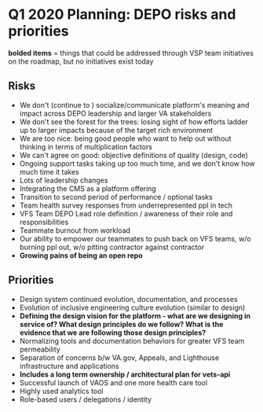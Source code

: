 # Q1 2020 Planning: DEPO risks and priorities

**bolded items** = things that could be addressed through VSP team initiatives on the roadmap, but no initiatives exist today

## Risks
- We don't (continue to ) socialize/communicate platform's meaning and impact across DEPO leadership and larger VA stakeholders
- We don't see the forest for the trees: losing sight of how efforts ladder up to larger impacts because of the target rich environment
- We are too nice: being good people who want to help out without thinking in terms of multiplication factors
- We can't agree on good: objective definitions of quality (design, code)
- Ongoing support tasks taking up too much time, and we don't know how much time it takes
- Lots of leadership changes
- Integrating the CMS as a platform offering
- Transition to second period of performance / optional tasks
- Team health survey responses from underrepresented ppl in tech
- VFS Team DEPO Lead role definition / awareness of their role and responsibilities
- Teammate burnout from workload
- Our ability to empower our teammates to push back on VFS teams, w/o burning ppl out, w/o pitting contractor against contractor
- **Growing pains of being an open repo**

## Priorities
- Design system continued evolution, documentation, and processes
- Evolution of inclusive engineering culture evolution (similar to design)
- **Defining the design vision for the platform - what are we designing in service of? What design principles do we follow? What is the evidence that we are following those design principles?**
- Normalizing tools and documentation behaviors for greater VFS team permeability
- Separation of concerns b/w VA.gov, Appeals, and Lighthouse infrastructure and applications
- **Includes a long term ownership / architectural plan for vets-api**
- Successful launch of VAOS and one more health care tool
- Highly used analytics tool
- Role-based users / delegations / identity
